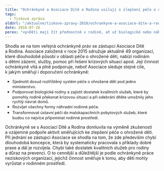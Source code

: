 ```yaml
---
title: "Ochránkyně a Asociace Dítě a Rodina usilují o zlepšení péče o ohrožené děti"
tags:
  - Tisková zpráva
oldUrl: "/aktualne/tiskove-zpravy-2016/ochrankyne-a-asociace-dite-a-rodina-usiluji-o-zlepseni-pece-o-ohrozene-deti"
date: 2016-07-26
perex: "<p>Děti mají žít přednostně v rodině, ať už biologické nebo náhradní, na tomto principu musí stát systém péče o ohrožené děti.</p>"
---
```


<!-- imported from the old website -->

<p>Shodla se na tom veřejná ochránkyně práv se zástupci Asociace Dítě a Rodina. Asociace založená v roce 2015 sdružuje aktuálně 49 organizací, které dlouhodobě působí v oblasti péče o ohrožené děti, nabízí rodinám s dětmi zázemí, služby, pomoc při řešení krizových situací apod. Její činnost ochránkyně vítá a plně podporuje, neboť Asociace sleduje stejné cíle, k jakým směřují i doporučení ochránkyně:</p><ul><li><span style="line-height: 17.92px; font-size: 12.8px;">Sjednotit dosud roztříštěný systém péče o ohrožené děti pod jedno ministerstvo.</span></li><li><span style="line-height: 17.92px; font-size: 12.8px;">Podporovat biologické rodiny a zajistit dostatek kvalitních služeb, které by pomohly rodině překonat krizovou situaci a při odebrání dítěte umožnily jeho rychlý návrat domů.</span></li><li><span style="line-height: 17.92px; font-size: 12.8px;">Rozvíjet všechny formy náhradní rodinné péče.</span></li><li><span style="line-height: 17.92px; font-size: 12.8px;">Transformovat ústavní péči do malokapacitních pobytových služeb, které budou co nejvíce připomínat rodinné prostředí.</span></li></ul> <p>Ochránkyně se s Asociací Dítě a Rodina domluvila na výměně zkušeností a vzájemné podpoře aktivit směřujících ke zlepšení péče o ohrožené děti. Při jednání se zástupci Asociace se shodla na tom, že zde především chybí dlouhodobá koncepce, která by systematicky pracovala s příklady dobré praxe a dál je rozvíjela. Chybí také dostatek kvalitních služeb pro rodiny a důraz na prevenci. O to cennější a důležitější je podle ochránkyně práce neziskových organizací, jejichž činnost směřuje k tomu, aby děti mohly vyrůstat v rodinném prostředí.</p>
